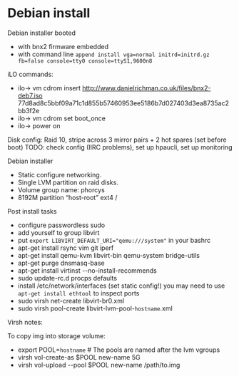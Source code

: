 # Debian install

Debian installer booted 
  - with bnx2 firmware embedded
  - with command line `append install vga=normal initrd=initrd.gz fb=false console=tty0 console=ttyS1,9600n8`

iLO commands:
  - ilo-> vm cdrom insert http://www.danielrichman.co.uk/files/bnx2-deb7.iso 77d8ad8c5bbf09a71c1d855b57460953ee5186b7d027403d3ea8735ac2bb3f2e
  - ilo-> vm cdrom set boot_once
  - ilo-> power on

Disk config: Raid 10, stripe across 3 mirror pairs + 2 hot spares (set before boot)
TODO: check config (IIRC problems), set up hpaucli, set up monitoring

Debian installer
  - Static configure networking.
  - Single LVM partition on raid disks.
  - Volume group name: phorcys
  - 8192M partition “host-root” ext4 /

Post install tasks
  - configure passwordless sudo
  - add yourself to group libvirt
  - put `export LIBVIRT_DEFAULT_URI="qemu:///system"` in your bashrc
  - apt-get install rsync vim git iperf
  - apt-get install qemu-kvm libvirt-bin qemu-system bridge-utils
  - apt-get purge dnsmasq-base
  - apt-get install virtinst --no-install-recommends
  - sudo update-rc.d procps defaults
  - install /etc/network/interfaces (set static config!)
    you may need to use `apt-get install ethtool` to inspect ports
  - sudo virsh net-create libvirt-br0.xml
  - sudo virsh pool-create libvirt-lvm-pool-`hostname`.xml

Virsh notes:

To copy img into storage volume:

  - export POOL=`hostname` # The pools are named after the lvm vgroups
  - virsh vol-create-as $POOL new-name 5G
  - virsh vol-upload --pool $POOL new-name /path/to.img

